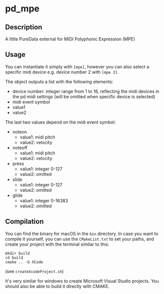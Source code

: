 # pd_mpe
## Description
A little PureData external for MIDI Polyphonic Expression (MPE)

## Usage
You can instantiate it simply with `[mpe]`, however you can also select a specific midi device e.g. device number 2 with `[mpe 2]`.

The object outputs a list with the following elements:

- device number: integer range from 1 to 16, reflecting the midi devices in the pd midi settings (will be omitted when specific device is selected)
- midi event symbol
- value1
- value2

The last two values depend on the midi event symbol:
- noteon
  - value1: midi pitch
  - value2: velocity
- noteoff
  - value1: midi pitch
  - value2: velocity
- press
  - value1: integer 0-127
  - value2: omitted
- slide
  - value1: integer 0-127
  - value2: omitted
- glide
  - value1: integer 0-16383
  - value2: omitted
  
## Compilation
You can find the binary for macOS in the `bin` directory.
In case you want to compile it yourself, you can use the `CMakeList.txt` to set your paths, and create your project with the terminal similar to this:

```
mkdir build
cd build
cmake .. -G XCode
```

(see `createXcodeProject.sh`)

It's very similar for windows to create Microsoft Visual Studio projects. You should also be able to build it directly with CMAKE.
